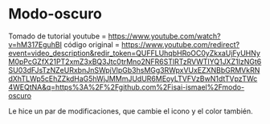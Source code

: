 # Modo-oscuro

Tomado de tutorial youtube = https://www.youtube.com/watch?v=hM317EguhBI
código original = https://www.youtube.com/redirect?event=video_description&redir_token=QUFFLUhqbHRoOC0yZkxaUjFyUHNyM0pPcGZfX21PT2xmZ3xBQ3Jtc0trMno2NFR6STlRTzRVWTlYQ1JXZ1IzNGt6SU03dFJsTzNZeURxbnJnSWpjVlpGb3hsMGg3RWpxVUxEZXNBbGRMVkRNdXhTLWp5cEhZZkdHaG5hWjJMMmJUdUR6MEoyLTVFVzBwN1dtTVpzTWc4WEQtNA&q=https%3A%2F%2Fgithub.com%2Fisai-ismael%2Fmodo-oscuro

Le hice un par de modificaciones, que cambie el icono y el color también.

